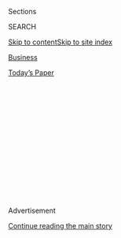 <div id="app">

<div>

<div>

<div>

<div class="NYTAppHideMasthead css-1q2w90k e1suatyy0">

<div class="section css-ui9rw0 e1suatyy2">

<div class="css-eph4ug er09x8g0">

<div class="css-6n7j50">

</div>

<span class="css-1dv1kvn">Sections</span>

<div class="css-10488qs">

<span class="css-1dv1kvn">SEARCH</span>

</div>

[Skip to content](#site-content)[Skip to site
index](#site-index)

</div>

<div id="masthead-section-label" class="css-1wr3we4 eaxe0e00">

[Business](https://www.nytimes3xbfgragh.onion/section/business)

</div>

<div class="css-10698na e1huz5gh0">

</div>

</div>

<div id="masthead-bar-one" class="section hasLinks css-15hmgas e1csuq9d3">

<div class="css-uqyvli e1csuq9d0">

</div>

<div class="css-1uqjmks e1csuq9d1">

</div>

<div class="css-9e9ivx">

[](https://myaccount.nytimes3xbfgragh.onion/auth/login?response_type=cookie&client_id=vi)

</div>

<div class="css-1bvtpon e1csuq9d2">

[Today’s
Paper](https://www.nytimes3xbfgragh.onion/section/todayspaper)

</div>

</div>

</div>

</div>

<div data-aria-hidden="false">

<div id="site-content" data-role="main">

<div>

<div class="css-1aor85t" style="opacity:0.000000001;z-index:-1;visibility:hidden">

<div class="css-1hqnpie">

<div class="css-epjblv">

<span class="css-17xtcya">[Business](/section/business)</span><span class="css-x15j1o">|</span><span class="css-fwqvlz">Hearst
Magazines President Resigns After Report About Lewd Workplace
Behavior</span>

</div>

<div class="css-k008qs">

<div class="css-1iwv8en">

<span class="css-18z7m18"></span>

<div>

</div>

</div>

<span class="css-1n6z4y">https://nyti.ms/2E91oOt</span>

<div class="css-1705lsu">

<div class="css-4xjgmj">

<div class="css-4skfbu" data-role="toolbar" data-aria-label="Social Media Share buttons, Save button, and Comments Panel with current comment count" data-testid="share-tools">

  - 
  - 
  - 
  - 
    
    <div class="css-6n7j50">
    
    </div>

  - 

</div>

</div>

</div>

</div>

</div>

</div>

<div id="NYT_TOP_BANNER_REGION" class="css-13pd83m">

</div>

<div id="top-wrapper" class="css-1sy8kpn">

<div id="top-slug" class="css-l9onyx">

Advertisement

</div>

[Continue reading the main
story](#after-top)

<div class="ad top-wrapper" style="text-align:center;height:100%;display:block;min-height:250px">

<div id="top" class="place-ad" data-position="top" data-size-key="top">

</div>

</div>

<div id="after-top">

</div>

</div>

<div>

<div id="sponsor-wrapper" class="css-1hyfx7x">

<div id="sponsor-slug" class="css-19vbshk">

Supported by

</div>

[Continue reading the main
story](#after-sponsor)

<div id="sponsor" class="ad sponsor-wrapper" style="text-align:center;height:100%;display:block">

</div>

<div id="after-sponsor">

</div>

</div>

<div class="css-186x18t">

</div>

<div class="css-1vkm6nb ehdk2mb0">

# Hearst Magazines President Resigns After Report About Lewd Workplace Behavior

</div>

Troy Young was elevated to lead the magazine division in 2018 as the
face of digital transformation despite complaints of bullying and
harassment.

<div class="css-79elbk" data-testid="photoviewer-wrapper">

<div class="css-z3e15g" data-testid="photoviewer-wrapper-hidden">

</div>

<div class="css-1a48zt4 ehw59r15" data-testid="photoviewer-children">

![<span class="css-16f3y1r e13ogyst0" data-aria-hidden="true">Troy
Young, who took over Hearst’s magazine division in 2018, was a divisive
figure inside the company.
</span><span class="css-cnj6d5 e1z0qqy90" itemprop="copyrightHolder"><span class="css-1ly73wi e1tej78p0">Credit...</span><span><span>Calla
Kessler/The New York
Times</span></span></span>](https://static01.graylady3jvrrxbe.onion/images/2020/07/23/business/23hearst-young/23hearst-young-articleLarge.jpg?quality=75&auto=webp&disable=upscale)

</div>

</div>

<div class="css-18e8msd">

<div class="css-vp77d3 epjyd6m0">

<div class="css-1baulvz">

By [<span class="css-1baulvz" itemprop="name">Katie
Robertson</span>](https://www.nytimes3xbfgragh.onion/by/katie-robertson)
and [<span class="css-1baulvz last-byline" itemprop="name">Ben
Smith</span>](https://www.nytimes3xbfgragh.onion/by/ben-smith)

</div>

</div>

  - 
    
    <div class="css-ld3wwf e16638kd2">
    
    July 23,
    2020
    
    </div>

  - 
    
    <div class="css-4xjgmj">
    
    <div class="css-d8bdto" data-role="toolbar" data-aria-label="Social Media Share buttons, Save button, and Comments Panel with current comment count" data-testid="share-tools">
    
      - 
      - 
      - 
      - 
        
        <div class="css-6n7j50">
        
        </div>
    
      - 
    
    </div>
    
    </div>

</div>

</div>

<div class="section meteredContent css-1r7ky0e" name="articleBody" itemprop="articleBody">

<div class="css-1fanzo5 StoryBodyCompanionColumn">

<div class="css-53u6y8">

*\[Update:* [*Debi Chirichella is named Interim Head at
Hearst*](https://www.nytimes3xbfgragh.onion/2020/07/24/business/media/hearst-troy-young-replacement-president.html)*.\]*

The president of Hearst’s magazine division resigned Thursday, one day
after The New York Times [reported on his history of
lewd](https://www.nytimes3xbfgragh.onion/2020/07/22/business/media/hearst-harassment-troy-young.html),
sexist remarks in the workplace.

The executive, Troy Young, was elevated to lead the magazine division in
2018 as the face of digital transformation, even though at least four
employees had complained about what they viewed as bullying and
harassing conduct to the human resources department or senior
executives, according to four former Hearst employees, who spoke on the
condition of anonymity because they feared retaliation.

The Times[reported
Wednesday](https://www.nytimes3xbfgragh.onion/2020/07/22/business/media/hearst-harassment-troy-young.html)
that Mr. Young had made suggestive comments about sex toys, emailed
pornography to a senior editor and made explicit remarks to a junior
employee.

On Thursday afternoon, Mr. Young, 52, sent an email to staff apologizing
for his behavior but characterizing The Times’s report as a
misrepresentation of “the culture that we have built at Hearst
Magazines.” He said he was “deeply reflective on what I can learn from
this moment” and was “committed to the work I need to do here.”

</div>

</div>

<div class="css-1fanzo5 StoryBodyCompanionColumn">

<div class="css-53u6y8">

“I recognize that the incidents cited in the NYT article are
particularly offensive to women and I want to make clear they do not
represent who I am as a person nor do they reflect some of the most
important relationships in my life,” he wrote in the email.

Five hours later, Hearst’s chief executive, Steven R. Swartz, [emailed
staff](https://www.hearst.com/-/a-message-from-steve-swartz-2) to say he
and Mr. Young had agreed it was in “the best interest of all of us” that
Mr. Young resign, effective immediately.

“I honestly never thought this day would happen and I have tears of
relief and shock streaming down my face,” Abby Gardner, a former digital
director for Cosmopolitan, [posted on
Twitter](https://twitter.com/abbygardner/status/1286426583729942531?s=21).

In the Times article, Michelle Ruiz, a former senior editor at
Cosmopolitan, described an encounter with Mr. Young that took place
before he was promoted and when she was heavily pregnant. “So, is the
baby mine?” he said, as she recalled it.

“For an executive at the company to suggest that he’d impregnated me was
clearly inappropriate,” said Ms. Ruiz, now a contributing editor at
Vogue.com. “There’s a real hypocrisy to elevating this man to lead a
company populated with magazines that are preaching women’s empowerment
on their covers.”

</div>

</div>

<div class="css-1fanzo5 StoryBodyCompanionColumn">

<div class="css-53u6y8">

Current and former Hearst Magazines staff members also described a
culture of discrimination that has long been ignored.

Prachi Gupta, who covered politics for the Cosmopolitan site during the
2016 presidential campaign, said she felt that Black and brown women
were made to “feel less than equal” at the company.

“Because there were no women of color in leadership positions, I was not
able to seek advice or counsel when I was pushed into some of the
uncomfortable positions,” she told The Times.

In a June 6 [Twitter
post](https://twitter.com/prachigu/status/1269362844522426371?s=20), Ms.
Gupta, who is Indian-American, wrote: “From the get-go, I was tokenized.
A white P.R. person at Hearst told me that it would be easy to book me
for media appearances because my look was ‘very on trend,’ and it was
clear she meant that I wasn’t white.”

”I’m glad to hear that Mr. Young is stepping down,” Ms. Gupta said on
Thursday. “If the company is interested in fostering a better culture,
this should be a starting point that includes many other structural
changes throughout the organization.”

</div>

</div>

<div>

</div>

</div>

<div>

</div>

<div>

</div>

<div>

</div>

<div>

<div id="bottom-wrapper" class="css-1ede5it">

<div id="bottom-slug" class="css-l9onyx">

Advertisement

</div>

[Continue reading the main
story](#after-bottom)

<div id="bottom" class="ad bottom-wrapper" style="text-align:center;height:100%;display:block;min-height:90px">

</div>

<div id="after-bottom">

</div>

</div>

</div>

</div>

</div>

## Site Index

<div>

</div>

## Site Information Navigation

  - [© <span>2020</span> <span>The New York Times
    Company</span>](https://help.nytimes3xbfgragh.onion/hc/en-us/articles/115014792127-Copyright-notice)

<!-- end list -->

  - [NYTCo](https://www.nytco.com/)
  - [Contact
    Us](https://help.nytimes3xbfgragh.onion/hc/en-us/articles/115015385887-Contact-Us)
  - [Work with us](https://www.nytco.com/careers/)
  - [Advertise](https://nytmediakit.com/)
  - [T Brand Studio](http://www.tbrandstudio.com/)
  - [Your Ad
    Choices](https://www.nytimes3xbfgragh.onion/privacy/cookie-policy#how-do-i-manage-trackers)
  - [Privacy](https://www.nytimes3xbfgragh.onion/privacy)
  - [Terms of
    Service](https://help.nytimes3xbfgragh.onion/hc/en-us/articles/115014893428-Terms-of-service)
  - [Terms of
    Sale](https://help.nytimes3xbfgragh.onion/hc/en-us/articles/115014893968-Terms-of-sale)
  - [Site
    Map](https://spiderbites.nytimes3xbfgragh.onion)
  - [Help](https://help.nytimes3xbfgragh.onion/hc/en-us)
  - [Subscriptions](https://www.nytimes3xbfgragh.onion/subscription?campaignId=37WXW)

</div>

</div>

</div>

</div>
